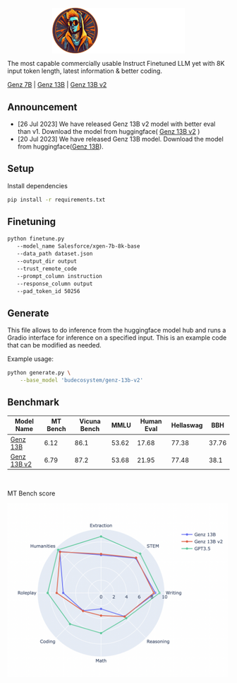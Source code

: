 <p align="center" width="100%">
<a ><img src="https://github.com/BudEcosystem/GenZ/blob/main/assets/genz.png" alt="WizardLM" style="width: 20%; min-width: 300px; display: block; margin: auto;"></a>
</p>
The most capable commercially usable Instruct Finetuned LLM yet with 8K input token length, latest information & better coding. 

[Genz 7B](https://huggingface.co/budecosystem/genz-7b) | [Genz 13B](https://huggingface.co/budecosystem/genz-13b) | [Genz 13B v2](https://huggingface.co/budecosystem/genz-13b-v2)

## Announcement

- [26 Jul 2023] We have released Genz 13B v2 model with better eval than v1. Download the model from huggingface( [Genz 13B v2](https://huggingface.co/budecosystem/genz-13b-v2) )
- [20 Jul 2023] We have released Genz 13B model. Download the model from huggingface([Genz 13B](https://huggingface.co/budecosystem/genz-13b)).


## Setup

Install dependencies
   ```bash
   pip install -r requirements.txt
   ```


## Finetuning

```bash
python finetune.py
   --model_name Salesforce/xgen-7b-8k-base
   --data_path dataset.json
   --output_dir output
   --trust_remote_code
   --prompt_column instruction
   --response_column output
   --pad_token_id 50256
```

## Generate

This file allows to do inference from the huggingface model hub and runs a Gradio interface for inference on a specified input. This is an example code that can be modified as needed.

Example usage:

```bash
python generate.py \
    --base_model 'budecosystem/genz-13b-v2'
```

## Benchmark

| Model Name | MT Bench | Vicuna Bench | MMLU | Human Eval | Hellaswag | BBH |
|------------|----------|--------------|------|------------|-----------|-----|
| [Genz 13B](https://huggingface.co/budecosystem/genz-13b) | 6.12 | 86.1 | 53.62 | 17.68 | 77.38 | 37.76 |
| [Genz 13B v2](https://huggingface.co/budecosystem/genz-13b-v2) | 6.79 | 87.2 | 53.68 | 21.95 | 77.48 | 38.1 |

&nbsp;<br>

MT Bench score

<img src="https://github.com/BudEcosystem/GenZ/blob/main/assets/mt_bench_score.png" width="500">
